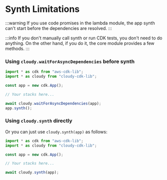 # Synth Limitations

:::warning
If you use code promises in the lambda module, the app synth can't start before the dependencies are resolved.
:::

:::info
If you don't manually call synth or run CDK tests, you don't need to do anything. On the other hand, if you do it, the core module provides a few methods.
:::

### Using `cloudy.waitForAsyncDependencies` before synth

```ts
import * as cdk from "aws-cdk-lib";
import * as cloudy from "cloudy-cdk-lib";

const app = new cdk.App();

// Your stacks here...

await cloudy.waitForAsyncDependencies(app);
app.synth();
```

### Using `cloudy.synth` directly

Or you can just use `cloudy.synth(app)` as follows:

```ts
import * as cdk from "aws-cdk-lib";
import * as cloudy from "cloudy-cdk-lib";

const app = new cdk.App();

// Your stacks here...

await cloudy.synth(app);
```
